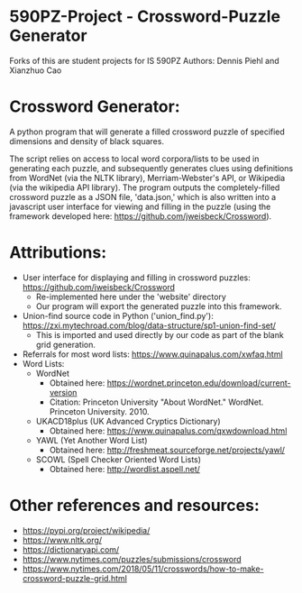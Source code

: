 # 590PZ-Project - Crossword-Puzzle Generator
Forks of this are student projects for IS 590PZ
Authors: Dennis Piehl and Xianzhuo Cao

# Crossword Generator:
A python program that will generate a filled crossword puzzle of specified dimensions and density of black squares.

The script relies on access to local word corpora/lists to be used in generating each puzzle, and subsequently generates clues using definitions from WordNet (via the NLTK library), Merriam-Webster's API, or Wikipedia (via the wikipedia API library). The program outputs the completely-filled crossword puzzle as a JSON file, 'data.json,' which is also written into a javascript user interface for viewing and filling in the puzzle (using the framework developed here: https://github.com/jweisbeck/Crossword).

# Attributions:
 - User interface for displaying and filling in crossword puzzles: https://github.com/jweisbeck/Crossword
	- Re-implemented here under the 'website' directory
 	- Our program will export the generated puzzle into this framework.
 - Union-find source code in Python ('union_find.py'): https://zxi.mytechroad.com/blog/data-structure/sp1-union-find-set/
 	- This is imported and used directly by our code as part of the blank grid generation.
 - Referrals for most word lists: https://www.quinapalus.com/xwfaq.html
 - Word Lists:
	- WordNet
		- Obtained here: https://wordnet.princeton.edu/download/current-version
		- Citation: Princeton University "About WordNet." WordNet. Princeton University. 2010.
	- UKACD18plus (UK Advanced Cryptics Dictionary)
		- Obtained here: https://www.quinapalus.com/qxwdownload.html
	- YAWL (Yet Another Word List)
		- Obtained here: http://freshmeat.sourceforge.net/projects/yawl/
	- SCOWL (Spell Checker Oriented Word Lists)
		- Obtained here: http://wordlist.aspell.net/

# Other references and resources:
 - https://pypi.org/project/wikipedia/
 - https://www.nltk.org/
 - https://dictionaryapi.com/
 - https://www.nytimes.com/puzzles/submissions/crossword
 - https://www.nytimes.com/2018/05/11/crosswords/how-to-make-crossword-puzzle-grid.html

